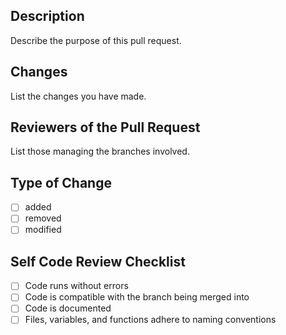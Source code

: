 ## Description

Describe the purpose of this pull request.

## Changes

List the changes you have made.

## Reviewers of the Pull Request

List those managing the branches involved.

## Type of Change

- [ ] added
- [ ] removed
- [ ] modified

## Self Code Review Checklist

- [ ] Code runs without errors
- [ ] Code is compatible with the branch being merged into
- [ ] Code is documented
- [ ] Files, variables, and functions adhere to naming conventions
